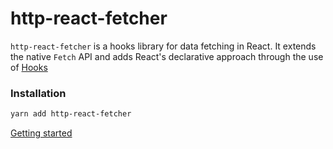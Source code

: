 # http-react-fetcher

`http-react-fetcher` is a hooks library for data fetching in React. It extends the native `Fetch` API and adds React's declarative approach through the use of [Hooks](https://reactjs.org/docs/hooks-intro.html)

### Installation

```bash
yarn add http-react-fetcher
```

[Getting started](https://http-react.netlify.app/docs/intro)

